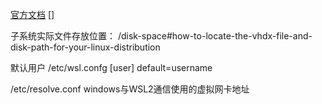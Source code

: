 [官方文档](https://learn.microsoft.com/zh-cn/windows/wsl/)
[]

子系统实际文件存放位置：
/disk-space#how-to-locate-the-vhdx-file-and-disk-path-for-your-linux-distribution

默认用户
/etc/wsl.confg
[user]
default=username

/etc/resolve.conf   windows与WSL2通信使用的虚拟网卡地址